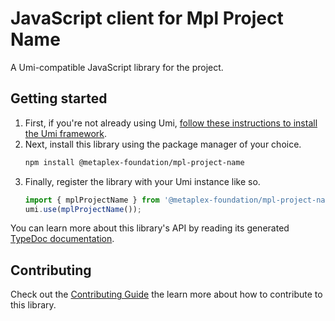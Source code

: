 # JavaScript client for Mpl Project Name

A Umi-compatible JavaScript library for the project.

## Getting started

1. First, if you're not already using Umi, [follow these instructions to install the Umi framework](https://github.com/metaplex-foundation/umi/blob/main/docs/installation.md).
2. Next, install this library using the package manager of your choice.
   ```sh
   npm install @metaplex-foundation/mpl-project-name
   ```
2. Finally, register the library with your Umi instance like so.
   ```ts
   import { mplProjectName } from '@metaplex-foundation/mpl-project-name';
   umi.use(mplProjectName());
   ```

You can learn more about this library's API by reading its generated [TypeDoc documentation](https://mpl-project-name-js-docs.vercel.app).

## Contributing

Check out the [Contributing Guide](./CONTRIBUTING.md) the learn more about how to contribute to this library.
